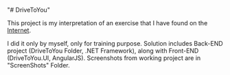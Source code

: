 

"# DriveToYou" 

This project is my interpretation of an exercise that I have found on the <a href="https://notehub.org/9pk10">Internet</a>.

I did it only by myself, only for training purpose. Solution includes Back-END project (DriveToYou Folder, .NET Framework), along with Front-END (DriveToYou.UI, AngularJS). Screenshots from working project are in "ScreenShots" Folder.


